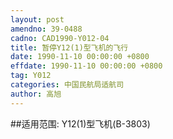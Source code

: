 ```yaml
---
layout: post
amendno: 39-0488
cadno: CAD1990-Y012-04
title: 暂停Y12(1)型飞机的飞行
date: 1990-11-10 00:00:00 +0800
effdate: 1990-11-10 00:00:00 +0800
tag: Y012
categories: 中国民航局适航司
author: 高旭
---
```


##适用范围:
Y12(1)型飞机(B-3803)

